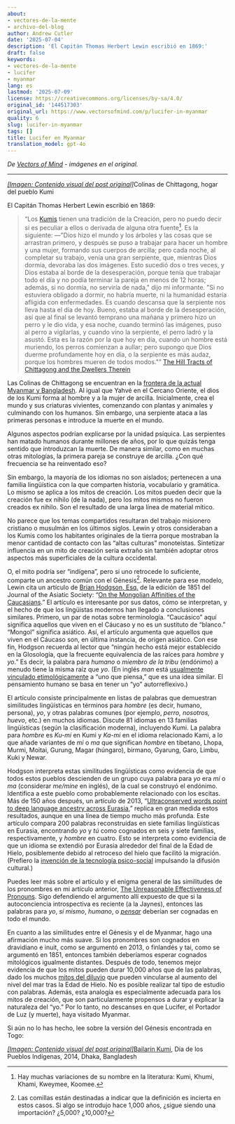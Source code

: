 ```yaml
---
about:
- vectores-de-la-mente
- archivo-del-blog
author: Andrew Cutler
date: '2025-07-04'
description: 'El Capitán Thomas Herbert Lewin escribió en 1869:'
draft: false
keywords:
- vectores-de-la-mente
- lucifer
- myanmar
lang: es
lastmod: '2025-07-09'
license: https://creativecommons.org/licenses/by-sa/4.0/
original_id: '144517303'
original_url: https://www.vectorsofmind.com/p/lucifer-in-myanmar
quality: 6
slug: lucifer-in-myanmar
tags: []
title: Lucifer en Myanmar
translation_model: gpt-4o
---
```


*De [Vectors of Mind](https://www.vectorsofmind.com/p/lucifer-in-myanmar) - imágenes en el original.*

---

[*[Imagen: Contenido visual del post original]*](https://substackcdn.com/image/fetch/$s_!8LHe!,f_auto,q_auto:good,fl_progressive:steep/https%3A%2F%2Fsubstack-post-media.s3.amazonaws.com%2Fpublic%2Fimages%2F2409a707-ece0-4a2a-b2a7-1ae303517fee_3264x1958.jpeg)Colinas de Chittagong, hogar del pueblo Kumi

El Capitán Thomas Herbert Lewin escribió en 1869:

> “Los [Kumis](https://en.wikipedia.org/wiki/Khumi_people) tienen una tradición de la Creación, pero no puedo decir si es peculiar a ellos o derivada de alguna otra fuente[^1]. Es la siguiente: —"Dios hizo el mundo y los árboles y las cosas que se arrastran primero, y después se puso a trabajar para hacer un hombre y una mujer, formando sus cuerpos de arcilla; pero cada noche, al completar su trabajo, venía una gran serpiente, que, mientras Dios dormía, devoraba las dos imágenes. Esto sucedió dos o tres veces, y Dios estaba al borde de la desesperación, porque tenía que trabajar todo el día y no podía terminar la pareja en menos de 12 horas; además, si no dormía, no serviría de nada," dijo mi informante. "Si no estuviera obligado a dormir, no habría muerte, ni la humanidad estaría afligida con enfermedades. Es cuando descansa que la serpiente nos lleva hasta el día de hoy. Bueno, estaba al borde de la desesperación, así que al final se levantó temprano una mañana y primero hizo un perro y le dio vida, y esa noche, cuando terminó las imágenes, puso al perro a vigilarlas, y cuando vino la serpiente, el perro ladró y la asustó. Esta es la razón por la que hoy en día, cuando un hombre está muriendo, los perros comienzan a aullar; pero supongo que Dios duerme profundamente hoy en día, o la serpiente es más audaz, porque los hombres mueren de todos modos."” [The Hill Tracts of Chittagong and the Dwellers Therein](https://ia801307.us.archive.org/31/items/cu31924023625936/cu31924023625936.pdf)

Las Colinas de Chittagong se encuentran en la [frontera de la actual Myanmar y Bangladesh](https://www.google.com/maps/place/Chittagong+Hill+Tracts/@22.4671093,90.8757945,8z/data=!3m1!4b1!4m6!3m5!1s0x3752b28e0a33e231:0x80794600bd8d2efe!8m2!3d22.5092405!4d92.2236667!16zL20vMDF6angw?entry=ttu). Al igual que Yahvé en el Cercano Oriente, el dios de los Kumi forma al hombre y a la mujer de arcilla. Inicialmente, crea el mundo y sus criaturas vivientes, comenzando con plantas y animales y culminando con los humanos. Sin embargo, una serpiente ataca a las primeras personas e introduce la muerte en el mundo.

Algunos aspectos podrían explicarse por la unidad psíquica. Las serpientes han matado humanos durante millones de años, por lo que quizás tenga sentido que introduzcan la muerte. De manera similar, como en muchas otras mitologías, la primera pareja se construye de arcilla. ¿Con qué frecuencia se ha reinventado eso?

Sin embargo, la mayoría de los idiomas no son aislados; pertenecen a una familia lingüística con la que comparten historia, vocabulario y gramática. Lo mismo se aplica a los mitos de creación. Los mitos pueden decir que la creación fue ex nihilo (de la nada), pero los mitos mismos no fueron creados ex nihilo. Son el resultado de una larga línea de material mítico.

No parece que los temas compartidos resultaran del trabajo misionero cristiano o musulmán en los últimos siglos. Lewin y otros consideraban a los Kumis como los habitantes originales de la tierra porque mostraban la menor cantidad de contacto con las “altas culturas” monoteístas. Sintetizar influencia en un mito de creación sería extraño sin también adoptar otros aspectos más superficiales de la cultura occidental.

O, el mito podría ser “indígena”, pero si uno retrocede lo suficiente, comparte un ancestro común con el Génesis[^2]. Relevante para ese modelo, Lewin cita un artículo de [Brian Hodgson, Esq.](https://en.wikipedia.org/wiki/Brian_Houghton_Hodgson) de la edición de 1851 del Journal of the Asiatic Society: “[On the Mongolian Affinities of the Caucasians](https://www.biodiversitylibrary.org/item/124456#page/46/mode/1up).” El artículo es interesante por sus datos, cómo se interpretan, y el hecho de que los lingüistas modernos han llegado a conclusiones similares. Primero, un par de notas sobre terminología. “Caucásico” aquí significa aquellos que viven en el Cáucaso y no es un sustituto de “blanco.” “Mongol” significa asiático. Así, el artículo argumenta que aquellos que viven en el Cáucaso son, en última instancia, de origen asiático. Con ese fin, Hodgson recuerda al lector que “ningún hecho está mejor establecido en la Glosología, que la frecuente equivalencia de las raíces para _hombre_ y _yo_.” Es decir, la palabra para _humano_ o _miembro de la tribu_ (endónimo) a menudo tiene la misma raíz que _yo_. (En inglés _man_ está [usualmente vinculado etimológicamente](https://www.etymonline.com/word/man#etymonline_v_6766) a “uno que piensa,” que es una idea similar. El pensamiento humano se basa en tener un “yo” autorreflexivo.)

El artículo consiste principalmente en listas de palabras que demuestran similitudes lingüísticas en términos para _hombre_ (es decir, humano, persona), _yo_, y otras palabras comunes (por ejemplo, _perro, nosotros, huevo_, etc.) en muchos idiomas. Discute 81 idiomas en 13 familias lingüísticas (según la clasificación moderna), incluyendo Kumi. La palabra para _hombre_ es _Ku-mi_ en Kumi y _Ka-mi_ en el idioma relacionado Kami, a lo que añade variantes de _mi_ o _ma_ que significan _hombre_ en tibetano, Lhopa, Murmi, Moitai, Gurung, Magar (húngaro), birmano, Gyarung, Garo, Limbu, Kuki y Newar.

Hodgson interpreta estas similitudes lingüísticas como evidencia de que todos estos pueblos descienden de un grupo cuya palabra para _yo_ era _mi_ o _ma_ (considerar _me/mine_ en inglés), de la cual se construyó el endónimo. Identifica a este pueblo como probablemente relacionado con los escitas. Más de 150 años después, un artículo de 2013, “[Ultraconserved words point to deep language ancestry across Eurasia](https://www.pnas.org/doi/full/10.1073/pnas.1218726110),” replica en gran medida estos resultados, aunque en una línea de tiempo mucho más profunda. Este artículo compara 200 palabras reconstruidas en siete familias lingüísticas en Eurasia, encontrando _yo_ y _tú_ como cognados en seis y siete familias, respectivamente, y _hombre_ en cuatro. Esto se interpreta como evidencia de que un idioma se extendió por Eurasia alrededor del final de la Edad de Hielo, posiblemente debido al retroceso del hielo que facilitó la migración. (Prefiero la [invención de la tecnología psico-social](https://www.vectorsofmind.com/p/the-snake-cult-of-consciousness) impulsando la difusión cultural.)

Puedes leer más sobre el artículo y el enigma general de las similitudes de los pronombres en mi artículo anterior, [The Unreasonable Effectiveness of Pronouns](https://www.vectorsofmind.com/p/the-unreasonable-effectiveness-of). Sigo defendiendo el argumento allí expuesto de que si la autoconciencia introspectiva es reciente (a la Jaynes), entonces las palabras para _yo_, _sí mismo_, _humano_, o _[pensar](https://www.vectorsofmind.com/p/evidence-for-global-cultural-diffusion)_ deberían ser cognadas en todo el mundo.

En cuanto a las similitudes entre el Génesis y el de Myanmar, hago una afirmación mucho más suave. Si los pronombres son cognados en dravidiano e inuit, como se argumentó en 2013, o finlandés y tai, como se argumentó en 1851, entonces también deberíamos esperar cognados mitológicos igualmente distantes. Después de todo, tenemos mejor evidencia de que los mitos pueden durar 10,000 años que de las palabras, dado los muchos [mitos del diluvio](https://www.theatlantic.com/science/archive/2022/10/indigenous-aboriginal-ice-age-stories-true/671681/) que pueden vincularse al aumento del nivel del mar tras la Edad de Hielo. No es posible realizar tal tipo de estudio con palabras. Además, esta analogía es especialmente adecuada para los mitos de creación, que son particularmente propensos a durar y explicar la naturaleza del “yo.” Por lo tanto, no descanses en que Lucifer, el Portador de Luz (y muerte), haya visitado Myanmar.

Si aún no lo has hecho, lee sobre la versión del Génesis encontrada en Togo:

[*[Imagen: Contenido visual del post original]*](https://substackcdn.com/image/fetch/$s_!4bbq!,f_auto,q_auto:good,fl_progressive:steep/https%3A%2F%2Fsubstack-post-media.s3.amazonaws.com%2Fpublic%2Fimages%2F04a45d5e-e105-4815-93ec-8d75ab994e7e_800x1067.jpeg)[Bailarín Kumi](https://commons.wikimedia.org/wiki/File:Khumi_Dancer,_Indigenous_People%27s_Day,_2014,_Dhaka,_Bangladesh_%C2%A9_Biplob_Rahman-1.jpg), Día de los Pueblos Indígenas, 2014, Dhaka, Bangladesh

[^1]: Hay muchas variaciones de su nombre en la literatura: Kumi, Khumi, Khami, Kweymee, Koomee.

[^2]: Las comillas están destinadas a indicar que la definición es incierta en estos casos. Si algo se introdujo hace 1,000 años, ¿sigue siendo una importación? ¿5,000? ¿10,000?